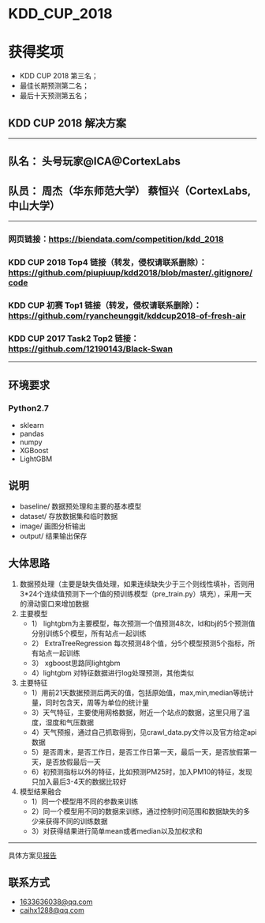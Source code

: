 # KDD_CUP_2018
# 获得奖项 
- KDD CUP 2018 第三名；
- 最佳长期预测第二名；
- 最后十天预测第五名；
## KDD CUP 2018 解决方案
---
## 队名： 头号玩家@ICA@CortexLabs
## 队员： 周杰（华东师范大学）  蔡恒兴（CortexLabs,中山大学）

---
### 网页链接：https://biendata.com/competition/kdd_2018
### KDD CUP 2018 Top4 链接（转发，侵权请联系删除）： https://github.com/piupiuup/kdd2018/blob/master/.gitignore/code
### KDD CUP 初赛 Top1 链接（转发，侵权请联系删除）：https://github.com/ryancheunggit/kddcup2018-of-fresh-air
### KDD CUP 2017 Task2 Top2 链接：https://github.com/12190143/Black-Swan
----
## 环境要求
### Python2.7
- sklearn
- pandas
- numpy
- XGBoost
- LightGBM

## 说明
- baseline/  数据预处理和主要的基本模型
- dataset/  存放数据集和临时数据
- image/  画图分析输出
- output/ 结果输出保存

## 大体思路
1. 数据预处理（主要是缺失值处理，如果连续缺失少于三个则线性填补，否则用3*24个连续值预测下一个值的预训练模型（pre_train.py）填充），采用一天的滑动窗口来增加数据
2. 主要模型
   - 1） lightgbm为主要模型，每次预测一个值预测48次，ld和bj的5个预测值分别训练5个模型，所有站点一起训练
   - 2） ExtraTreeRegression 每次预测48个值，分5个模型预测5个指标，所有站点一起训练
   - 3） xgboost思路同lightgbm
   - 4）lightgbm 对特征数据进行log处理预测，其他类似
3. 主要特征
   - 1）用前21天数据预测后两天的值，包括原始值，max,min,median等统计量，同时包含天，周等为单位的统计量
   - 3）天气特征，主要使用网格数据，附近一个站点的数据，这里只用了温度，湿度和气压数据
   - 4）天气预报，通过自己抓取得到，见crawl_data.py文件以及官方给定api数据
   - 5）是否周末，是否工作日，是否工作日第一天，最后一天，是否放假第一天，是否放假最后一天
   - 6）初预测指标以外的特征，比如预测PM25时，加入PM10的特征，发现只加入最后3-4天的数据比较好
4. 模型结果融合
   - 1）同一个模型用不同的参数来训练
   - 2）同一个模型用不同的数据来训练，通过控制时间范围和数据缺失的多少来获得不同的训练数据
   - 3）对获得结果进行简单mean或者median以及加权求和
   

---
具体方案见[报告](https://github.com/12190143/KDD_CUP_2018/blob/master/KDD_2018_report.pdf)


## 联系方式
- 1633636038@qq.com
- caihx1288@qq.com
